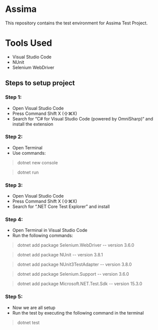 # Assima
This repository contains the test environment for Assima Test Project.

# Tools Used

- Visual Studio Code
- NUnit
- Selenium WebDriver

## Steps to setup project
### Step 1:
- Open Visual Studio Code
- Press Command Shift X (⇧⌘X)
- Search for “C# for Visual Studio Code (powered by OmniSharp)“ and install the extension
### Step 2:
- Open Terminal
- Use commands: 
>dotnet new console

>dotnet run
### Step 3:
- Open Visual Studio Code
- Press Command Shift X (⇧⌘X)
- Search for “.NET Core Test Explorer” and install
### Step 4:
- Open Terminal in Visual Studio Code
- Run the following commands:
>dotnet add package Selenium.WebDriver -- version 3.6.0

>dotnet add package NUnit -- version 3.8.1

>dotnet add package NUnit3TestAdapter -- version 3.8.0

>dotnet add package Selenium.Support -- version 3.6.0

>dotnet add package Microsoft.NET.Test.Sdk -- version 15.3.0
### Step 5:
- Now we are all setup
- Run the test by executing the following command in the terminal
>dotnet test
